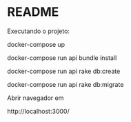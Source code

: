 # README

Executando o projeto:

docker-compose up

docker-compose run api bundle install

docker-compose run api rake db:create

docker-compose run api rake db:migrate

Abrir navegador em

http://localhost:3000/